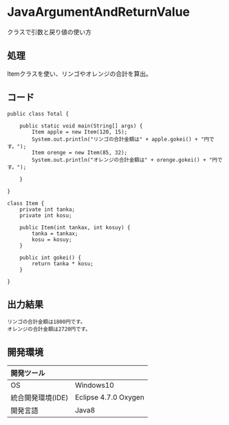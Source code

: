 # JavaArgumentAndReturnValue
クラスで引数と戻り値の使い方

## 処理
Itemクラスを使い、リンゴやオレンジの合計を算出。

## コード
```
public class Total {

	public static void main(String[] args) {
		Item apple = new Item(120, 15);
		System.out.println("リンゴの合計金額は" + apple.gokei() + "円です。");
		Item orenge = new Item(85, 32);
		System.out.println("オレンジの合計金額は" + orenge.gokei() + "円です。");

	}

}

class Item {
	private int tanka;
	private int kosu;

	public Item(int tankax, int kosuy) {
		tanka = tankax;
		kosu = kosuy;
	}

	public int gokei() {
		return tanka * kosu;
	}

}
```

## 出力結果  
```
リンゴの合計金額は1800円です。
オレンジの合計金額は2720円です。
```
  
## 開発環境
| 開発ツール |  |
|:-|:-|
| OS | Windows10 |
| 統合開発環境(IDE) | Eclipse 4.7.0 Oxygen |
| 開発言語 | Java8 |
